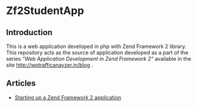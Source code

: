 Zf2StudentApp
=============

Introduction
------------
This is a web application developed in php with Zend Framework 2 library. This repository acts as the source of application developed as a part of the series _"Web Application Development in Zend Framework 2"_ available in the  site http://wptrafficanayzer.in/blog .


Articles
--------

* [Starting up a Zend Framework 2 application]( http://wptrafficanalyzer.in/blog/starting-up-a-zend-framework-2-application "Starting up a Zend Framework 2 application")

